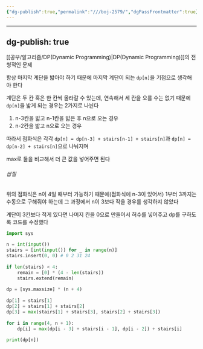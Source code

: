 ```yaml
---
{"dg-publish":true,"permalink":"///boj-2579/","dgPassFrontmatter":true}
---
```



---
dg-publish: true
---
[[공부/알고리즘/DP(Dynamic Programming)\|DP(Dynamic Programming)]]의 전형적인 문제

항상 마지막 계단을 밟아야 하기 때문에 마지막 계단이 되는 `dp[n]`을 기점으로 생각해야 한다

계단은 두 칸 혹은 한 칸씩 올라갈 수 있는데, 연속해서 세 칸을 오를 수는 없기 때문에
`dp[n]`을 밟게 되는 경우는 2가지로 나뉜다

1. n-3칸을 밟고 n-1칸을 밟은 후 n으로 오는 경우
2. n-2칸을 밟고 n으로 오는 경우

따라서 점화식은 각각
`dp[n] = dp[n-3] + stairs[n-1] + stairs[n]`과
`dp[n] = dp[n-2] + stairs[n]`으로 나눠지며

max로 둘을 비교해서 더 큰 값을 넣어주면 된다

###### 삽질

위의 점화식은 n이 4일 때부터 가능하기 때문에(점화식에 n-3이 있어서)
1부터 3까지는 수동으로 구해줘야 하는데
그 과정에서 n이 3보다 작을 경우를 생각하지 않았다

계단이 3칸보다 적게 있다면 나머지 칸을 0으로 만들어서 허수를 넣어주고 dp를 구하도록 코드를 수정했다

```python
import sys  
  
n = int(input())  
stairs = [int(input()) for _ in range(n)]  
stairs.insert(0, 0) # 0 2 31 24  
  
if len(stairs) < 4:  
    remain = [0] * (4 - len(stairs))  
    stairs.extend(remain)  
  
dp = [sys.maxsize] * (n + 4)  
  
dp[1] = stairs[1]  
dp[2] = stairs[1] + stairs[2]  
dp[3] = max(stairs[1] + stairs[3], stairs[2] + stairs[3])  
  
for i in range(4, n + 1):  
    dp[i] = max(dp[i - 3] + stairs[i - 1], dp[i - 2]) + stairs[i]  
  
print(dp[n])
```